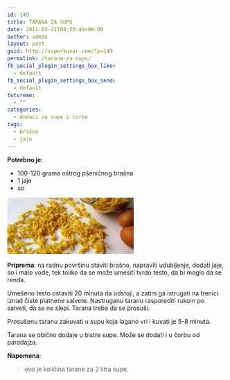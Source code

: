 ```yaml
---
id: 149
title: TARANA ZA SUPU
date: 2011-03-21T09:50:49+00:00
author: admin
layout: post
guid: http://superkuvar.com/?p=149
permalink: /tarana-za-supu/
fb_social_plugin_settings_box_like:
  - default
fb_social_plugin_settings_box_send:
  - default
totvreme:
  - ""
categories:
  - dodaci za supe i čorbe
tags:
  - brašno
  - jaje
---
```

**Potrebno je**:

  * 100-120 grama oštrog pšeničnog brašna
  * 1 jaje
  * so

<img class="alignnone size-medium wp-image-828" title="taranazasupu" src="/wp-content/uploads/2011/03/taranazasupu-e1306839272641.jpg" alt="" width="292" height="130" /> 

**Priprema**: na radnu površinu staviti brašno, napraviti udubljenje, dodati jaje, so i malo vode, tek toliko da se može umesiti tvrdo testo, da bi moglo da se renda.

Umešeno testo ostaviti 20 minuta da odstoji, a zatim ga istrugati na trenici iznad čiste platnene salvete. Nastruganu taranu rasporediti rukom po salveti, da se ne slepi. Tarana treba da se prosuši.

Prosušenu taranu zakuvati u supu koja lagano vri i kuvati je 5-8 minuta.

Tarana se obično dodaje u bistre supe. Može se dodati i u čorbu od paradajza.

**Napomena**: 
> ovo je količina tarane za 2 litra supe.